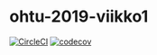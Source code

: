 # ohtu-2019-viikko1

[![CircleCI](https://circleci.com/gh/hartzka/ohtu-viikko1/tree/master.svg?style=svg)](https://circleci.com/gh/hartzka/ohtu-viikko1/tree/master) [![codecov](https://codecov.io/gh/hartzka/ohtu-viikko1/branch/master/graph/badge.svg)](https://codecov.io/gh/hartzka/ohtu-viikko1)


